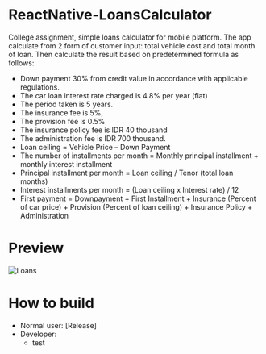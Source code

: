 # ReactNative-LoansCalculator
College assignment, simple loans calculator for mobile platform. The app calculate from 2 form of customer input: total vehicle cost and total month of loan. Then calculate the result based on predetermined formula as follows:
* Down payment 30% from credit value in accordance with applicable regulations. 
* The car loan interest rate charged is 4.8% per year (flat) 
* The period taken is 5 years. 
* The insurance fee is 5%, 
* The provision fee is 0.5%
* The insurance policy fee is IDR 40 thousand 
* The administration fee is IDR 700 thousand.
* Loan ceiling = Vehicle Price – Down Payment<br>
* The number of installments per month = Monthly principal installment + monthly interest installment<br>
* Principal installment per month = Loan ceiling / Tenor (total loan months)<br>
* Interest installments per month = (Loan ceiling x Interest rate) / 12<br>
* First payment = Downpayment + First Installment + Insurance (Percent of car price) + Provision (Percent of loan ceiling) + Insurance Policy + Administration

# Preview
![Loans](https://user-images.githubusercontent.com/103828697/163724832-c3bb7a1b-244d-43ca-87c5-7bd2f10f9878.png)

# How to build
* Normal user: [Release]
* Developer:
  * test
